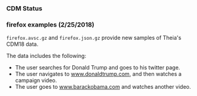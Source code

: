 ### CDM Status

### firefox examples (2/25/2018)

`firefox.avsc.gz` and `firefox.json.gz` provide new samples of Theia's CDM18 data. 

The data includes the following:
    
* The user searches for Donald Trump and goes to his twitter page.
* The user navigates to www.donaldtrump.com, and then watches a campaign video.  
* The user goes to www.barackobama.com and watches another video.
